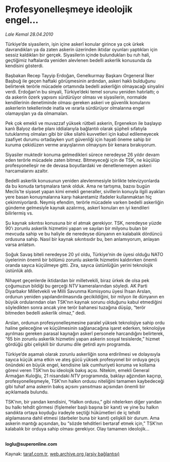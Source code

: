 # Profesyonelleşmeye ideolojik engel...

*Lale Kemal 28.04.2010*

<div class="yazi"><p>Türkiye’de siyasilerin, işin içine askerî konular girince ya çok ürkek davrandıkları ya da zaten askerin üzerinden iktidar oyunları yaptıkları için sessiz kaldıkları bir gerçek. Siyasilerin içinde bulundukları bu ruh hali, geçtiğimiz haftalarda yeniden alevlenen bedelli askerlik konusunda da kendisini gösterdi. </p>
<p>Başbakan Recep Tayyip Erdoğan, Genelkurmay Başkanı Orgeneral İlker Başbuğ ile geçen haftaki görüşmesinin ardından, askeri haklı bulduğunu belirterek terörle mücadele ortamında bedelli askerliğin olmayacağı sinyalini verdi. Erdoğan’ın bu sinyali, Türkiye’deki temel sorunu yeniden hatırlattı; o da askerin özerk yapısını sürdürüyor olması ve siyasilerin, normalde kendilerinin denetiminde olması gereken askeri ve güvenlik konularını askerlerin tekellerinde inatla ve ısrarla sürdürüyor olmalarına engel olamayışları ya da olmamaları. </p>
<p>Pek çok emekli ve muvazzaf yüksek rütbeli askerin, Ergenekon ile başlayıp kanlı Balyoz darbe planı iddialarıyla bağlantılı olarak şüpheli sıfatıyla tutuklanmış olmaları gibi bir ülke silahlı kuvvetleri için kabul edilemeyecek zaafiyet durumu ortadayken yurt güvenliği için hayati öneme sahip bir kuruma çekidüzen verme arayışlarının olmayışını bir kenara bırakıyorum.</p>
<p>Siyasiler muktedir konuma gelmedikleri sürece neredeyse 26 yıldır devam eden terörle mücadele zaten bitmez. Bitmeyeceği için de TSK, ne küçülüp profesyonelleşir ne de devasa boyutlardaki ve denetlenemeyen askeri harcamalarını azaltır.     </p>
<p>Bedelli askerlik konusunun yeniden alevlenmesiyle birlikte televizyonlarda da bu konuda tartışmalara tanık olduk. Ama ne tartışma, bazısı bugün Meclis’te siyaset yapan kimi emekli generaller, sivillerin konuyla ilgili ayakları yere basan konuşmalarına karşı hakaretamiz ifadeler kullanmaktan hiç çekinmiyorlardı. Neymiş efendim, terörle mücadele varken bedelli askerliğin gündeme gelmesiyle kaynak azalırmış, askerî konuları en iyi kendileri bilirlermiş vs. </p>
<p>Şu kaynak sıkıntısı konusuna bir el atmak gerekiyor. TSK, neredeyse yüzde 90’ı zorunlu askerlik hizmetini yapan ve sayıları bir milyonu bulan bir mevcuda sahip ve bu haliyle de neredeyse dünyanın en kalabalık dördüncü ordusuna sahip. Nasıl bir kaynak sıkıntısıdır bu, ben anlamıyorum, anlayan varsa anlatsın. </p>
<p>Soğuk Savaş biteli neredeyse 20 yıl oldu, Türkiye’nin de üyesi olduğu NATO üyelerinin önemli bir bölümü zorunlu askerlik hizmetini kaldırırken önemli oranda sayıca küçülmeye gitti. Zira, sayıca üstünlüğün yerini teknolojik üstünlük aldı.  </p>
<p>Nihayet geçenlerde iktidardan bir milletvekili, biraz ürkek de olsa pek çoğumuzun bildiği bu gerçeği <i>NTV</i> kameralarından söyledi. AK Parti Diyarbakır Milletvekili ve Milli Savunma Komisyonu üyesi İhsan Arslan, ordunun yeniden yapılandırılmasında gecikildiğini, bir milyon ile dünyanın en büyük ordularından olan TSK’nın kaynak sorunu olduğunu kabul etmediğini söyledikten sonra ancak yine terör bahanesi tuzağına düşüp, “terör bitmeden bedelli askerlik olmaz,” dedi.</p>
<p>Arslan, ordunun profesyonelleşmesine paralel yüksek teknolojiye sahip ordu haline geleceğine ve küçülmesinin sağlanacağına işaret ederken, teknolojiye ayrılması gereken parasal kaynağın askerî personele harcandığını belirterek, “65 bin zorunlu askerlik hizmetini yapan askerin sosyal tesislerde,” hizmet gördüğü gibi çelişkili bir durumu dile getirdi aynı programda.  </p>
<p>Türkiye’de aşamalı olarak zorunlu askerliğin sona erdirilmesi ve dolayısıyla sayıca küçük ama etkin ve ateş gücü yüksek profesyonel bir orduya geçiş önündeki en büyük engel, kendisine laik cumhuriyeti koruma ve kollama görevi veren TSK’nın bu ideolojik bakış açısı. Nitekim, emekli General Armağan Kuloğlu, 21 nisandaki <i>NTV</i> programında, baklayı ağzından kaçırıp, profesyonelleşmeyle, TSK’nın halkın ordusu niteliğini tamamen kaybedeceği gibi tuhaf ama askerin bakış açısını yansıtması açısından önemli bir açıklamada bulundu.</p>
<p>TSK’nın, bir yandan kendisini, “Halkın ordusu,” gibi nitelerken diğer yandan bu halkı tehdit görmesi (fişlemeler başlı başına bir kanıt) ve yine bu halkın sandıkta ortaya koyduğu iradeyle seçtiği hükümetleri de iç tehdit algılamasına dahil etmesi (darbeler buna bir kanıt) çelişkili bir durum. Ama askerin mantığı açısından, bu “sözde tehditleri bertaraf etmek için,” TSK’nın kalabalık bir orduya sahip olması gerekiyor. Olay tamamen ideolojik... </p>
<p><b><br/>loglu@superonline.com</b></p></div>

Kaynak: [taraf.com.tr](http://www.taraf.com.tr:80/makale/11069.htm), [web.archive.org (arşiv bağlantısı)](http://web.archive.org/web/20100502002907/http://www.taraf.com.tr:80/makale/11069.htm)
